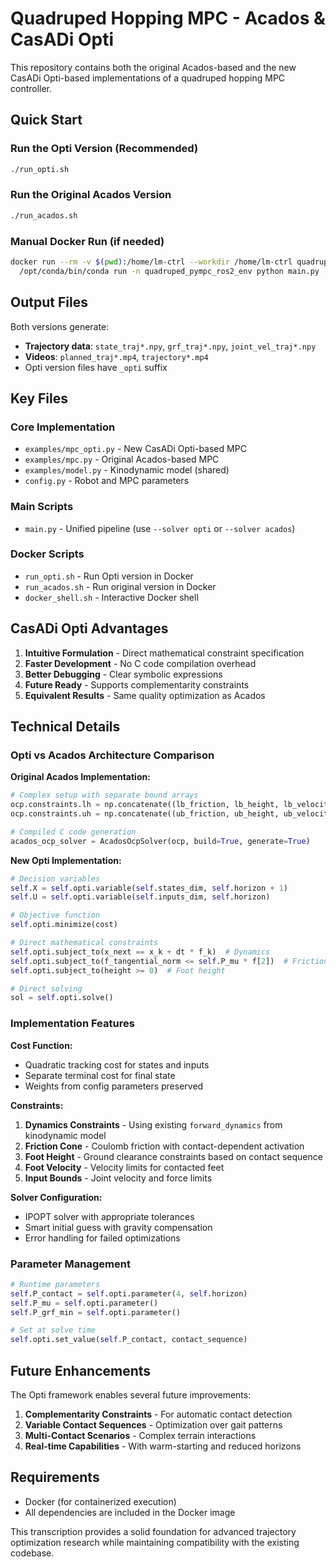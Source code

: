 # Quadruped Hopping MPC - Acados & CasADi Opti

This repository contains both the original Acados-based and the new CasADi Opti-based implementations of a quadruped hopping MPC controller.

## Quick Start

### Run the Opti Version (Recommended)
```bash
./run_opti.sh
```

### Run the Original Acados Version
```bash
./run_acados.sh
```

### Manual Docker Run (if needed)
```bash
docker run --rm -v $(pwd):/home/lm-ctrl --workdir /home/lm-ctrl quadruped-lm-ctrl \
  /opt/conda/bin/conda run -n quadruped_pympc_ros2_env python main.py --solver opti
```

## Output Files

Both versions generate:
- **Trajectory data**: `state_traj*.npy`, `grf_traj*.npy`, `joint_vel_traj*.npy`
- **Videos**: `planned_traj*.mp4`, `trajectory*.mp4`
- Opti version files have `_opti` suffix

## Key Files

### Core Implementation
- `examples/mpc_opti.py` - New CasADi Opti-based MPC
- `examples/mpc.py` - Original Acados-based MPC
- `examples/model.py` - Kinodynamic model (shared)
- `config.py` - Robot and MPC parameters

### Main Scripts
- `main.py` - Unified pipeline (use `--solver opti` or `--solver acados`)

### Docker Scripts
- `run_opti.sh` - Run Opti version in Docker
- `run_acados.sh` - Run original version in Docker  
- `docker_shell.sh` - Interactive Docker shell

## CasADi Opti Advantages

1. **Intuitive Formulation** - Direct mathematical constraint specification
2. **Faster Development** - No C code compilation overhead
3. **Better Debugging** - Clear symbolic expressions
4. **Future Ready** - Supports complementarity constraints
5. **Equivalent Results** - Same quality optimization as Acados

## Technical Details

### Opti vs Acados Architecture Comparison

**Original Acados Implementation:**
```python
# Complex setup with separate bound arrays
ocp.constraints.lh = np.concatenate((lb_friction, lb_height, lb_velocity))
ocp.constraints.uh = np.concatenate((ub_friction, ub_height, ub_velocity))

# Compiled C code generation
acados_ocp_solver = AcadosOcpSolver(ocp, build=True, generate=True)
```

**New Opti Implementation:**
```python
# Decision variables
self.X = self.opti.variable(self.states_dim, self.horizon + 1)
self.U = self.opti.variable(self.inputs_dim, self.horizon)

# Objective function
self.opti.minimize(cost)

# Direct mathematical constraints
self.opti.subject_to(x_next == x_k + dt * f_k)  # Dynamics
self.opti.subject_to(f_tangential_norm <= self.P_mu * f[2])  # Friction
self.opti.subject_to(height >= 0)  # Foot height

# Direct solving
sol = self.opti.solve()
```

### Implementation Features

**Cost Function:**
- Quadratic tracking cost for states and inputs
- Separate terminal cost for final state
- Weights from config parameters preserved

**Constraints:**
1. **Dynamics Constraints** - Using existing `forward_dynamics` from kinodynamic model
2. **Friction Cone** - Coulomb friction with contact-dependent activation
3. **Foot Height** - Ground clearance constraints based on contact sequence
4. **Foot Velocity** - Velocity limits for contacted feet
5. **Input Bounds** - Joint velocity and force limits

**Solver Configuration:**
- IPOPT solver with appropriate tolerances
- Smart initial guess with gravity compensation
- Error handling for failed optimizations

### Parameter Management
```python
# Runtime parameters
self.P_contact = self.opti.parameter(4, self.horizon)
self.P_mu = self.opti.parameter()
self.P_grf_min = self.opti.parameter()

# Set at solve time
self.opti.set_value(self.P_contact, contact_sequence)
```

## Future Enhancements

The Opti framework enables several future improvements:

1. **Complementarity Constraints** - For automatic contact detection
2. **Variable Contact Sequences** - Optimization over gait patterns  
3. **Multi-Contact Scenarios** - Complex terrain interactions
4. **Real-time Capabilities** - With warm-starting and reduced horizons

## Requirements

- Docker (for containerized execution)
- All dependencies are included in the Docker image

This transcription provides a solid foundation for advanced trajectory optimization research while maintaining compatibility with the existing codebase.